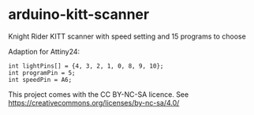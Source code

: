 # arduino-kitt-scanner
Knight Rider KITT scanner with speed setting and 15 programs to choose

Adaption for Attiny24:

    int lightPins[] = {4, 3, 2, 1, 0, 8, 9, 10};
    int programPin = 5;
    int speedPin = A6;

This project comes with the CC BY-NC-SA licence. See https://creativecommons.org/licenses/by-nc-sa/4.0/
